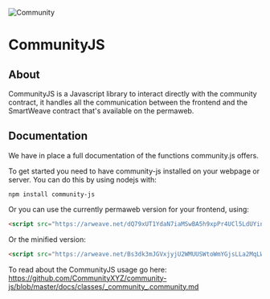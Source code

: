 ![Community](https://raw.githubusercontent.com/CommunityXYZ/website/master/src/assets/images/logo.png)
# CommunityJS

## About
CommunityJS is a Javascript library to interact directly with the community contract, it handles all the communication between the frontend and the SmartWeave contract that's available on the permaweb.

## Documentation
We have in place a full documentation of the functions community.js offers.

To get started you need to have community-js installed on your webpage or server. You can do this by using nodejs with:
```
npm install community-js
```

Or you can use the currently permaweb version for your frontend, using:
```html
<script src="https://arweave.net/dQ79xUT1YdaN7iaMSwBA5h9xpPr4UCl5LdUYinqzwtg"></script>
```
Or the minified version:
```html
<script src="https://arweave.net/Bs3dk3mJGVxjyjU2WMUUSWtoWmYGjsLLa2MqLWqiDU4"></script>
```

To read about the CommunityJS usage go here: https://github.com/CommunityXYZ/community-js/blob/master/docs/classes/_community_.community.md